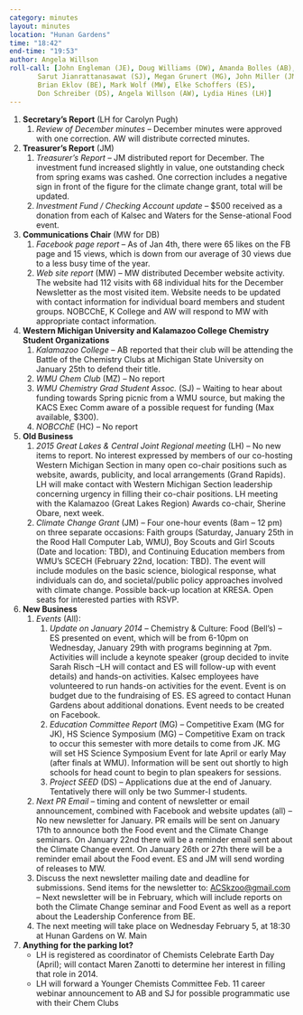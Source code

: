 ```yaml
---
category: minutes
layout: minutes
location: "Hunan Gardens"
time: "18:42"
end-time: "19:53"
author: Angela Willson
roll-call: [John Engleman (JE), Doug Williams (DW), Amanda Bolles (AB),
	   Sarut Jianrattanasawat (SJ), Megan Grunert (MG), John Miller (JM),
	   Brian Eklov (BE), Mark Wolf (MW), Elke Schoffers (ES),
	   Don Schreiber (DS), Angela Willson (AW), Lydia Hines (LH)]
---
```


1. **Secretary’s Report** (LH for Carolyn Pugh)
   1. *Review of December minutes* – December minutes were approved with one correction.  AW will distribute corrected minutes.
2. **Treasurer’s Report** (JM)
   1. *Treasurer’s Report* – JM distributed report for December. The investment fund increased slightly in value, one outstanding check from spring exams was cashed. One correction includes a negative sign in front of the figure for the climate change grant, total will be updated.
   2. *Investment Fund / Checking Account update* – $500 received as a donation from each of Kalsec and Waters for the Sense-ational Food event.
3. **Communications Chair** (MW for DB)
   1. *Facebook page report* – As of Jan 4th, there were 65 likes on the FB page and 15 views, which is down from our average of 30 views due to a less busy time of the year.
   2. *Web site report* (MW) – MW distributed December website activity. The website had 112 visits with 68 individual hits for the December Newsletter as the most visited item. Website needs to be updated with contact information for individual board members and student groups. NOBCChE, K College and AW will respond to MW with appropriate contact information.
4. **Western Michigan University and Kalamazoo College Chemistry Student Organizations**
   1. *Kalamazoo College* – AB reported that their club will be attending the Battle of the Chemistry Clubs at Michigan State University on January 25th to defend their title.
   2. *WMU Chem Club* (MZ) – No report
   3. *WMU Chemistry Grad Student Assoc.* (SJ) – Waiting to hear about funding towards Spring picnic from a WMU source, but making the KACS Exec Comm aware of a possible request for funding (Max available, $300).
   4. *NOBCChE* (HC) – No report
5. **Old Business**
   1. *2015 Great Lakes & Central Joint Regional meeting* (LH) – No new items to report. No interest expressed by members of our co-hosting Western Michigan Section in many open co-chair positions such as website, awards, publicity, and local arrangements (Grand Rapids). LH will make contact with Western Michigan Section leadership concerning urgency in filling their co-chair positions. LH meeting with the Kalamazoo (Great Lakes Region) Awards co-chair, Sherine Obare, next week.
   2. *Climate Change Grant* (JM) – Four one-hour events (8am – 12 pm) on three separate occasions: Faith groups (Saturday, January 25th in the Rood Hall Computer Lab, WMU), Boy Scouts and Girl Scouts (Date and location: TBD), and Continuing Education members from WMU’s SCECH (February 22nd, location: TBD). The event will include modules on the basic science, biological response, what individuals can do, and societal/public policy approaches involved with climate change. Possible back-up location at KRESA. Open seats for interested parties with RSVP.
6. **New Business**
   1. *Events* (All):
      1. *Update on January 2014* – Chemistry & Culture: Food (Bell’s) – ES presented on event, which will be from 6-10pm on Wednesday, January 29th with programs beginning at 7pm. Activities will include a keynote speaker (group decided to invite Sarah Risch –LH will contact and ES will follow-up with event details) and hands-on activities. Kalsec employees have volunteered to run hands-on activities for the event. Event is on budget due to the fundraising of ES. ES agreed to contact Hunan Gardens about additional donations. Event needs to be created on Facebook.
      2. *Education Committee Report* (MG) – Competitive Exam (MG for JK), HS Science Symposium (MG) – Competitive Exam on track to occur this semester with more details to come from JK. MG will set HS Science Symposium Event for late April or early May (after finals at WMU). Information will be sent out shortly to high schools for head count to begin to plan speakers for sessions.
      3. *Project SEED* (DS) – Applications due at the end of January. Tentatively there will only be two Summer-I students.
   2. *Next PR Email* – timing and content of newsletter or email announcement, combined with Facebook and website updates (all) – No new newsletter for January. PR emails will be sent on January 17th to announce both the Food event and the Climate Change seminars. On January 22nd there will be a reminder email sent about the Climate Change event. On January 26th or 27th there will be a reminder email about the Food event. ES and JM will send wording of releases to MW.   
   3. Discuss the next newsletter mailing date and deadline for submissions. Send items for the newsletter to: ACSkzoo@gmail.com – Next newsletter will be in February, which will include reports on both the Climate Change seminar and Food Event as well as a report about the Leadership Conference from BE.
   4. The next meeting will take place on Wednesday February 5, at 18:30 at Hunan Gardens on W. Main
7. **Anything for the parking lot?**
   - LH is registered as coordinator of Chemists Celebrate Earth Day (April); will contact Maren Zanotti to determine her interest in filling that role in 2014.
   - LH will forward a Younger Chemists Committee Feb. 11 career webinar announcement to AB and SJ for possible programmatic use with their Chem Clubs